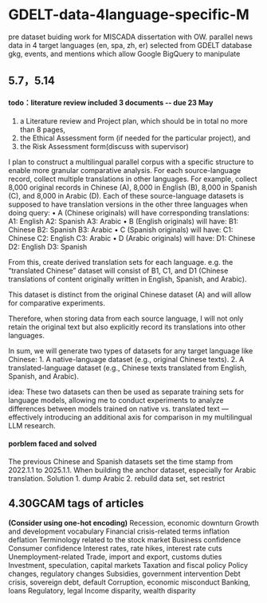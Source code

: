 # GDELT-data-4language-specific-M
pre dataset buiding work for MISCADA dissertation with OW. parallel news data in 4 target languages (en, spa, zh, er) selected from GDELT database gkg, events, and mentions which allow Google BigQuery to manipulate

## 5.7，5.14

#### todo：literature review included 3 documents -- due 23 May
1. a Literature review and Project plan, which should be in total no more than 8 pages,
2. the Ethical Assessment form (if needed for the particular project), and
3. the Risk Assessment form(discuss with supervisor)

I plan to construct a multilingual parallel corpus with a specific structure to enable more granular comparative analysis. For each source-language record, collect multiple translations in other languages. 
For example, collect 8,000 original records in Chinese (A), 8,000 in English (B), 8,000 in Spanish (C), and 8,000 in Arabic (D). Each of these source-language datasets is supposed to have translation versions in the other three languages when doing query:
	•	A (Chinese originals) will have corresponding translations:
		A1: English
	  A2: Spanish
		A3: Arabic
	•	B (English originals) will have:
		B1: Chinese
  	B2: Spanish
		B3: Arabic
	•	C (Spanish originals) will have:
		C1: Chinese
		C2: English
		C3: Arabic
	•	D (Arabic originals) will have:
		D1: Chinese
		D2: English
		D3: Spanish

From this, create derived translation sets for each language. e.g. the “translated Chinese” dataset will consist of B1, C1, and D1 (Chinese translations of content originally written in English, Spanish, and Arabic). 

This dataset is distinct from the original Chinese dataset (A) and will allow for comparative experiments.

Therefore, when storing data from each source language, I will not only retain the original text but also explicitly record its translations into other languages. 

In sum, we will generate two types of datasets for any target language like Chinese:
	1.	A native-language dataset (e.g., original Chinese texts).
	2.	A translated-language dataset (e.g., Chinese texts translated from English, Spanish, and Arabic).

idea: 
These two datasets can then be used as separate training sets for language models, allowing me to conduct experiments to analyze differences between models trained on native vs. translated text — effectively introducing an additional axis for comparison in my multilingual LLM research.


#### porblem faced and solved 
The previous Chinese and Spanish datasets set the time stamp from 2022.1.1 to 2025.1.1. When building the anchor dataset, especially for Arabic translation. 
Solution 1. dump Arabic 2. rebuild data set, set restrict 




## 4.30GCAM tags of articles
**(Consider using one-hot encoding)**
Recession, economic downturn
Growth and development vocabulary
Financial crisis-related terms
inflation
deflation
Terminology related to the stock market
Business confidence
Consumer confidence
Interest rates, rate hikes, interest rate cuts
Unemployment-related
Trade, import and export, customs duties
Investment, speculation, capital markets
Taxation and fiscal policy
Policy changes, regulatory changes
Subsidies, government intervention
Debt crisis, sovereign debt, default
Corruption, economic misconduct
Banking, loans
Regulatory, legal
Income disparity, wealth disparity
